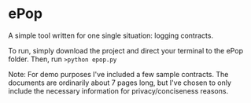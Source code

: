# ePop
 A simple tool written for one single situation: logging contracts.
 
 To run, simply download the project and direct your terminal to the ePop folder. Then, run `>python epop.py`

Note: For demo purposes I've included a few sample contracts. The documents are ordinarily about 7 pages long, but I've chosen to only include the necessary information for privacy/conciseness reasons.
